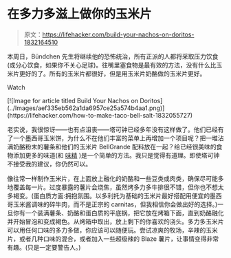 # 在多力多滋上做你的玉米片

> 原文：<https://lifehacker.com/build-your-nachos-on-doritos-1832164510>

本周日，Bündchen 先生将继续他的恐怖统治，所有正派的人都将采取压力饮食(或分心饮食，如果你不关心足球)。往嘴里塞食物是最有效的方法，没有什么比玉米片更好的了。所有的玉米片都很好，但是用玉米片奶酪做的玉米片更好。

Watch

<aside data-commerce-source="inset" class="sc-16a0mhj-2 gAjHzr">[![Image for article titled Build Your Nachos on Doritos](../Images/aef335eb562a1da6957ce25a574b4aa1.png)](https://lifehacker.com/how-to-make-taco-bell-salt-1832055727)</aside>

老实说，我很惊讶——也有点沮丧——塔可钟已经多年没有这样做了。他们已经有了一个墨西哥玉米饼，为什么不在他们丰富的菜单上再增加一个项目呢？把一堆沾满奶酪粉末的薯条和他们的玉米片 BellGrande 配料放在一起？给已经很美味的食物添加更多的味道(和 [味精](https://skillet.lifehacker.com/put-msg-in-everything-you-cowards-1831721707) )是一个简单的方法。我只是觉得有道理。即使塔可钟不接受我的建议，你仍然可以。

像往常一样制作玉米片，在上面放上融化的奶酪和一些豆类或肉类，确保尽可能多地覆盖每一片。过度暴露的薯片会烧焦，虽然烤多力多牛排很不错，但你也不想太多褐变。(蛋白质方面:拥抱氛围。以多利托为基础的玉米片最好搭配用便宜的墨西哥玉米酱调味的碎牛肉，而不是正宗的 carnitas，但我相信你会做出好的选择。)一旦你有一个装满薯条、奶酪和蛋白质的平底锅，把它放在烤箱下面，直到奶酪融化并开始冒泡和变成褐色。从烤箱中取出，放上剩下的你喜欢的浇头。多力多玉米片可以用任何口味的多力多做，你应该可以随便玩。尝试凉爽的牧场，辛辣的玉米片，或者几种口味的混合，或者加入一些超级辣的 Blaze 薯片，让事情变得非常有趣。(只是一定要警告人。)